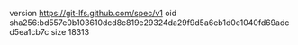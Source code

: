 version https://git-lfs.github.com/spec/v1
oid sha256:bd557e0b103610dcd8c819e29324da29f9d5a6eb1d0e1040fd69adcd5ea1cb7c
size 18313
